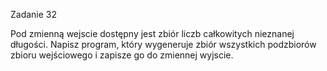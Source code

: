Zadanie 32

Pod zmienną wejscie dostępny jest zbiór liczb całkowitych nieznanej długości. Napisz program, który wygeneruje zbiór wszystkich podzbiorów zbioru wejściowego i zapisze go do zmiennej wyjscie.
